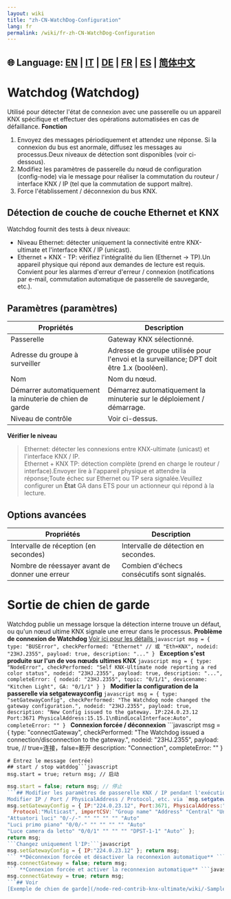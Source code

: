 ```yaml
---
layout: wiki
title: "zh-CN-WatchDog-Configuration"
lang: fr
permalink: /wiki/fr-zh-CN-WatchDog-Configuration
---
```

🌐 Language: [EN](https://supergiovane.github.io/node-red-contrib-knx-ultimate/wiki/WatchDog-Configuration) | [IT](https://supergiovane.github.io/node-red-contrib-knx-ultimate/wiki/it-WatchDog-Configuration) | [DE](https://supergiovane.github.io/node-red-contrib-knx-ultimate/wiki/de-WatchDog-Configuration) | [FR](https://supergiovane.github.io/node-red-contrib-knx-ultimate/wiki/fr-WatchDog-Configuration) | [ES](https://supergiovane.github.io/node-red-contrib-knx-ultimate/wiki/es-WatchDog-Configuration) | [简体中文](https://supergiovane.github.io/node-red-contrib-knx-ultimate/wiki/zh-CN-WatchDog-Configuration)
---
# Watchdog (Watchdog)
Utilisé pour détecter l'état de connexion avec une passerelle ou un appareil KNX spécifique et effectuer des opérations automatisées en cas de défaillance.
**Fonction**
1. Envoyez des messages périodiquement et attendez une réponse. Si la connexion du bus est anormale, diffusez les messages au processus.Deux niveaux de détection sont disponibles (voir ci-dessous).
2. Modifiez les paramètres de passerelle du nœud de configuration (config-node) via le message pour réaliser la commutation du routeur / interface KNX / IP (tel que la commutation de support maître).
3. Force l'établissement / déconnexion du bus KNX.
## Détection de couche de couche Ethernet et KNX
Watchdog fournit des tests à deux niveaux:
- Niveau Ethernet: détecter uniquement la connectivité entre KNX-ultimate et l'interface KNX / IP (unicast).
- Ethernet + KNX - TP: vérifiez l'intégralité du lien (Ethernet → TP).Un appareil physique qui répond aux demandes de lecture est requis.
Convient pour les alarmes d'erreur d'erreur / connexion (notifications par e-mail, commutation automatique de passerelle de sauvegarde, etc.).
## Paramètres (paramètres)
| Propriétés | Description |
|-|-|
| Passerelle | Gateway KNX sélectionné. |
|Adresse du groupe à surveiller |Adresse de groupe utilisée pour l'envoi et la surveillance; DPT doit être 1.x (booléen).|
| Nom | Nom du nœud. |
|Démarrer automatiquement la minuterie de chien de garde | Démarrez automatiquement la minuterie sur le déploiement / démarrage. |
| Niveau de contrôle |Voir ci-dessus. |
**Vérifier le niveau**
> Ethernet: détecter les connexions entre KNX-ultimate (unicast) et l'interface KNX / IP. <br/>
> Ethernet + KNX TP: détection complète (prend en charge le routeur / interface).Envoyer lire à l'appareil physique et attendre la réponse;Toute échec sur Ethernet ou TP sera signalée.Veuillez configurer un **État** GA dans ETS pour un actionneur qui répond à la lecture. <br/>
## Options avancées
| Propriétés | Description |
|-|-|
| Intervalle de réception (en secondes) | Intervalle de détection en secondes. |
| Nombre de réessayer avant de donner une erreur |Combien d'échecs consécutifs sont signalés. |
# Sortie de chien de garde
Watchdog publie un message lorsque la détection interne trouve un défaut, ou qu'un nœud ultime KNX signale une erreur dans le processus.
**Problème de connexion de Watchdog**
<a href = "https://github.com/supergiovane/node-red-constrib-knx-ultimate/wiki/watchdog-configuration" cible = "_ Blank"> Voir ici pour les détails </a>```javascript
msg = {
  type: "BUSError",
  checkPerformed: "Ethernet" // 或 "Eth+KNX",
  nodeid: "23HJ.2355",
  payload: true,
  description: "..."
}
``` **Exception s'est produite sur l'un de vos nœuds ultimes KNX** ```javascript
msg = {
  type: "NodeError",
  checkPerformed: "Self KNX-Ultimate node reporting a red color status",
  nodeid: "23HJ.2355",
  payload: true,
  description: "...",
  completeError: {
    nodeid: "23HJ.2355",
    topic: "0/1/1",
    devicename: "Kitchen Light",
    GA: "0/1/1"
  }
}
``` **Modifier la configuration de la passerelle via setgatewayconfig** ```javascript
msg = {
  type: "setGatewayConfig",
  checkPerformed: "The Watchdog node changed the gateway configuration.",
  nodeid: "23HJ.2355",
  payload: true,
  description: "New Config issued to the gateway. IP:224.0.23.12 Port:3671 PhysicalAddress:15.15.1\nBindLocalInterface:Auto",
  completeError: ""
}
``` **Connexion forcée / déconnexion** ```javascript
msg = {
  type: "connectGateway",
  checkPerformed: "The Watchdog issued a connection/disconnection to the gateway.",
  nodeid: "23HJ.2355",
  payload: true, // true=连接，false=断开
  description: "Connection",
  completeError: ""
}
```---
# Entrez le message (entrée)
## start / stop watddog```javascript
msg.start = true; return msg; // 启动
```
```javascript
msg.start = false; return msg; // 停止
```## Modifier les paramètres de passerelle KNX / IP pendant l'exécution
Modifier IP / Port / PhysicalAddress / Protocol, etc. via `msg.setgatewayconfig`; Le nœud de configuration s'appliquera à la reconnexion.Node - Red se restaure aux paramètres du nœud de configuration après le redémarrage.Tous les paramètres sont facultatifs.```javascript
msg.setGatewayConfig = { IP:"224.0.23.12", Port:3671, PhysicalAddress:"15.15.1", BindToEthernetInterface:"Auto",
  Protocol:"Multicast", importCSV:`"Group name" "Address" "Central" "Unfiltered" "Description" "DatapointType" "Security"
"Attuatori luci" "0/-/-" "" "" "" "" "Auto"
"Luci primo piano" "0/0/-" "" "" "" "" "Auto"
"Luce camera da letto" "0/0/1" "" "" "" "DPST-1-1" "Auto"` };
return msg;
```Changez uniquement l'IP:```javascript
msg.setGatewayConfig = { IP:"224.0.23.12" }; return msg;
``` **Déconnexion forcée et désactiver la reconnexion automatique** ```javascript
msg.connectGateway = false; return msg;
``` **Connexion forcée et activer la reconnexion automatique** ```javascript
msg.connectGateway = true; return msg;
```## Voir
[Exemple de chien de garde](/node-red-contrib-knx-ultimate/wiki/-Sample---WatchDog)
